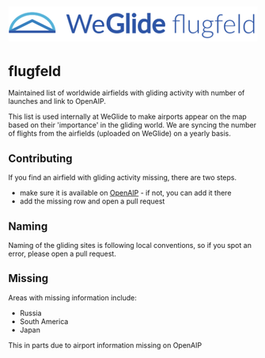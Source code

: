 ![WeGlide flugfeld](./logo-flugfeld.png)

# flugfeld

Maintained list of worldwide airfields with gliding activity with number of launches and link to OpenAIP.

This list is used internally at WeGlide to make airports appear on the map based on their 'importance' in the gliding world.
We are syncing the number of flights from the airfields (uploaded on WeGlide) on a yearly basis.

## Contributing

If you find an airfield with gliding activity missing, there are two steps.

- make sure it is available on [OpenAIP](https://www.openaip.net/) - if not, you can add it there
- add the missing row and open a pull request

## Naming

Naming of the gliding sites is following local conventions, so if you spot an error, please open a pull request.

## Missing

Areas with missing information include:

- Russia
- South America
- Japan

This in parts due to airport information missing on OpenAIP
